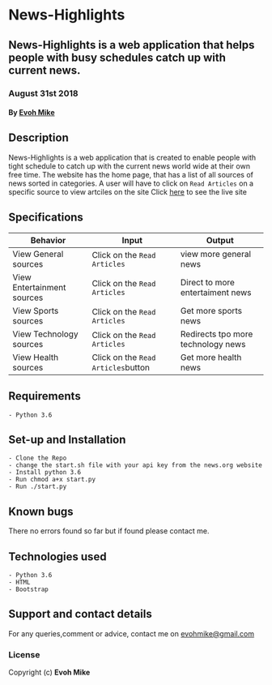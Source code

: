# News-Highlights

## News-Highlights is a web application that helps people with busy schedules catch up with current news. 
### August 31st 2018
#### By **[Evoh Mike](https://github.com/Evohmike/News-Highlights)**

## Description
News-Highlights is a web application that is created to enable people with tight schedule to catch up with the 
 current news world wide at their own free time.
The website has the home page, that has a list of all sources of news sorted in categories.
A user will have to click on `Read Articles` on a specific source to view artciles on the site
Click [here](https://news-highlightsdb.herokuapp.com/) to see the live site

## Specifications
| Behavior            | Input                         | Output                        | 
| ------------------- | ----------------------------- | ----------------------------- |
| View General sources | Click on the `Read Articles`  | view more general news|
| View Entertainment sources | Click on the `Read Articles` | Direct to more entertaiment news|
| View Sports sources | Click on the `Read Articles` | Get more sports news |
| View Technology sources | Click on the `Read Articles` | Redirects tpo more technology news|
| View Health sources | Click on the `Read Articles`button | Get more health news |

## Requirements
    - Python 3.6 

## Set-up and Installation
    - Clone the Repo
    - change the start.sh file with your api key from the news.org website
    - Install python 3.6
    - Run chmod a+x start.py
    - Run ./start.py

## Known bugs
There no errors found so far but if found please contact me.

## Technologies used
    - Python 3.6
    - HTML
    - Bootstrap
    

## Support and contact details
For any queries,comment or advice, contact me on evohmike@gmail.com

### License
Copyright (c) **Evoh Mike**

